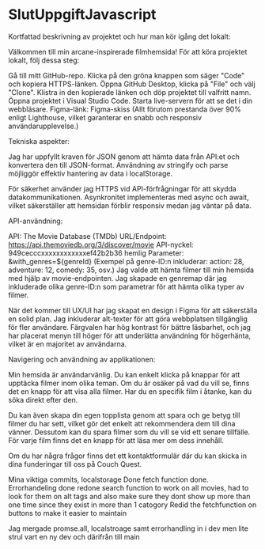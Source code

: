 # SlutUppgiftJavascript
Kortfattad beskrivning av projektet och hur man kör igång det lokalt:

Välkommen till min arcane-inspirerade filmhemsida! För att köra projektet lokalt, följ dessa steg:

Gå till mitt GitHub-repo.
Klicka på den gröna knappen som säger "Code" och kopiera HTTPS-länken.
Öppna GitHub Desktop, klicka på "File" och välj "Clone".
Klistra in den kopierade länken och döp projektet till valfritt namn.
Öppna projektet i Visual Studio Code.
Starta live-servern för att se det i din webbläsare.
Figma-länk: Figma-skiss (Allt förutom prestanda över 90% enligt Lighthouse, vilket garanterar en snabb och responsiv användarupplevelse.)

Tekniska aspekter:

Jag har uppfyllt kraven för JSON genom att hämta data från API:et och konvertera den till JSON-format. Användning av stringify och parse möjliggör effektiv hantering av data i localStorage.

För säkerhet använder jag HTTPS vid API-förfrågningar för att skydda datakommunikationen. Asynkronitet implementeras med async och await, vilket säkerställer att hemsidan förblir responsiv medan jag väntar på data.

API-användning:

API: The Movie Database (TMDb)
URL/Endpoint: https://api.themoviedb.org/3/discover/movie
API-nyckel: 949cecccxxxxxxxxxxxxef42b2b36 hemlig
Parameter: &with_genres=${genreId} (Exempel på genre-ID:n inkluderar: action: 28, adventure: 12, comedy: 35, osv.)
Jag valde att hämta filmer till min hemsida med hjälp av movie-endpointen. Jag skapade en genremap där jag inkluderade olika genre-ID:n som parametrar för att hämta olika typer av filmer.

När det kommer till UX/UI har jag skapat en design i Figma för att säkerställa en solid plan. Jag inkluderar alt-texter för att göra webbplatsen tillgänglig för fler användare. Färgvalen har hög kontrast för bättre läsbarhet, och jag har placerat menyn till höger för att underlätta användning för högerhänta, vilket är en majoritet av användarna.

Navigering och användning av applikationen:

Min hemsida är användarvänlig. Du kan enkelt klicka på knappar för att upptäcka filmer inom olika teman. Om du är osäker på vad du vill se, finns det en knapp för att visa alla filmer. Har du en specifik film i åtanke, kan du söka direkt efter den.

Du kan även skapa din egen topplista genom att spara och ge betyg till filmer du har sett, vilket gör det enkelt att rekommendera dem till dina vänner. Dessutom kan du spara filmer som du vill se vid ett senare tillfälle. För varje film finns det en knapp för att läsa mer om dess innehåll.

Om du har några frågor finns det ett kontaktformulär där du kan skicka in dina funderingar till oss på Couch Quest.


Mina viktiga commits,
localstorage Done
fetch function done.
Errorhandeling done
redone search function to work on all movies, had to look for them on alt tags and also make sure they dont show up more than one time since they exist in more than 1 catogory
Redid the fetchfunction on buttons to make it easier to maintain

Jag mergade promse.all, localstroage samt errorhandling in i dev men lite strul vart en ny dev och därifrån till main
